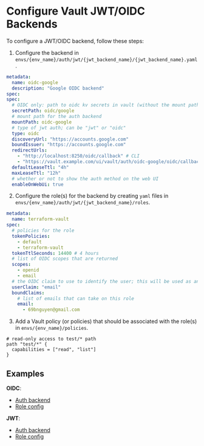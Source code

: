 # Configure Vault JWT/OIDC Backends

To configure a JWT/OIDC backend, follow these steps:

1. Configure the backend in `envs/{env_name}/auth/jwt/{jwt_backend_name}/{jwt_backend_name}.yaml`.

```yaml
metadata:
  name: oidc-google
  description: "Google OIDC backend"
spec:
spec:
  # OIDC only: path to oidc kv secrets in vault (without the mount path)
  secretPath: oidc/google
  # mount path for the auth backend
  mountPath: oidc-google
  # type of jwt auth; can be "jwt" or "oidc"
  type: oidc
  discoveryUrl: "https://accounts.google.com"
  boundIssuer: "https://accounts.google.com"
  redirectUrls:
    - "http://localhost:8250/oidc/callback" # CLI
    - "https://vault.example.com/ui/vault/auth/oidc-google/oidc/callback" # web
  defaultLeaseTtl: "4h"
  maxLeaseTtl: "12h"
  # whether or not to show the auth method on the web UI
  enableOnWebUi: true
```

2. Configure the role(s) for the backend by creating `yaml` files in `envs/{env_name}/auth/jwt/{jwt_backend_name}/roles`.

```terraform-vault.yaml
metadata:
  name: terraform-vault
spec:
  # policies for the role
  tokenPolicies:
    - default
    - terraform-vault
  tokenTtlSeconds: 14400 # 4 hours
  # list of OIDC scopes that are returned
  scopes:
    - openid
    - email
  # the OIDC claim to use to identify the user; this will be used as an alias for the entity in vault
  userClaim: "email"
  boundClaims:
    # list of emails that can take on this role
    email:
      - 69bnguyen@gmail.com
```

3. Add a Vault policy (or policies) that should be associated with the role(s) in `envs/{env_name}/policies`.

```hcl
# read-only access to test/* path
path "test/*" {
  capabilities = ["read", "list"]
}
```

## Examples

**OIDC**:

- [Auth backend](/examples/auth/jwt/oidc-google/oidc-google.yaml)
- [Role config](/examples/auth/jwt/oidc-google/roles/terraform-vault.yaml)

**JWT**:

- [Auth backend](/examples/auth/jwt/jwt-gitlab/jwt-gitlab.yaml)
- [Role config](/examples/auth/jwt/jwt-gitlab/roles/gitlab-sandbox.yaml)
